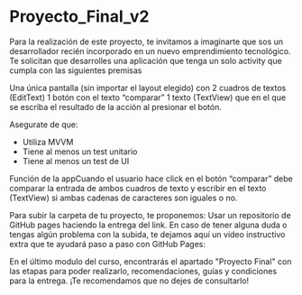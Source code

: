 # Proyecto_Final_v2
Para la realización de este proyecto, te invitamos a imaginarte que sos un desarrollador recién incorporado
 en un nuevo emprendimiento tecnológico. Te solicitan que desarrolles una aplicación que tenga un solo activity
 que cumpla con las siguientes premisas

Una única pantalla (sin importar el layout elegido) con
2 cuadros de textos (EditText) 
1 botón con el texto “comparar”
1 texto (TextView) que en el que se escriba el resultado de la acción al presionar el botón.

Asegurate de que:
- Utiliza MVVM
- Tiene al menos un test unitario
- Tiene al menos un test de UI

Función de la appCuando el usuario hace click en el botón “comparar” debe comparar la entrada 
de ambos cuadros de texto y escribir en el texto (TextView) si ambas cadenas de caracteres son iguales o no.

Para subir la carpeta de tu proyecto, te proponemos:
Usar un repositorio de GitHub pages haciendo la entrega del link. 
En caso de tener alguna duda o tengas algún problema con la subida, te dejamos aquí un video instructivo extra 
que te ayudará paso a paso con GitHub Pages: 

En el último modulo del curso, encontrarás el apartado "Proyecto Final" con las etapas para poder realizarlo, 
recomendaciones, guías y condiciones para la entrega. ¡Te recomendamos que no dejes de consultarlo!

